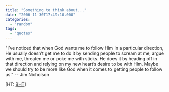 ```yaml
---
title: "Something to think about..."
date: "2006-11-30T17:49:10.000"
categories: 
  - "random"
tags: 
  - "quotes"
---
```


"I’ve noticed that when God wants me to follow Him in a particular direction, He usually doesn’t get me to do it by sending people to scream at me, argue with me, threaten me or poke me with sticks. He does it by heading off in that direction and relying on my new heart’s desire to be with Him. Maybe we should try to be more like God when it comes to getting people to follow us." -- Jim Nicholson

\[HT: [BHT](http://www.boarsheadtavern.com/archives/2006/11/30/1247029.html)\]
